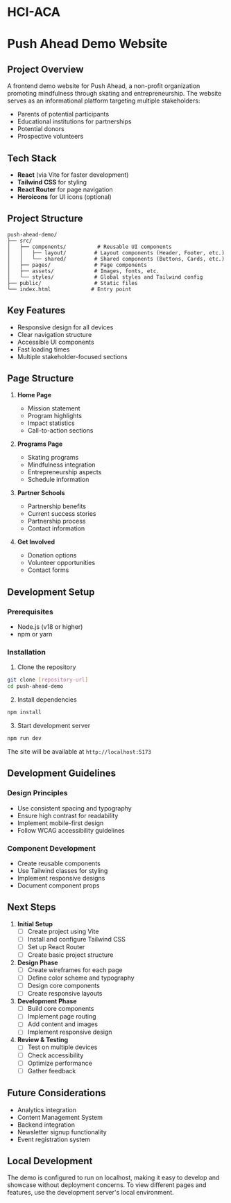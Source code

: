 # HCI-ACA
# Push Ahead Demo Website

## Project Overview
A frontend demo website for Push Ahead, a non-profit organization promoting mindfulness through skating and entrepreneurship. The website serves as an informational platform targeting multiple stakeholders:
- Parents of potential participants
- Educational institutions for partnerships
- Potential donors
- Prospective volunteers

## Tech Stack
- **React** (via Vite for faster development)
- **Tailwind CSS** for styling
- **React Router** for page navigation
- **Heroicons** for UI icons (optional)

## Project Structure
```
push-ahead-demo/
├── src/
│   ├── components/          # Reusable UI components
│   │   ├── layout/         # Layout components (Header, Footer, etc.)
│   │   └── shared/         # Shared components (Buttons, Cards, etc.)
│   ├── pages/              # Page components
│   ├── assets/             # Images, fonts, etc.
│   └── styles/             # Global styles and Tailwind config
├── public/                 # Static files
└── index.html             # Entry point
```

## Key Features
- Responsive design for all devices
- Clear navigation structure
- Accessible UI components
- Fast loading times
- Multiple stakeholder-focused sections

## Page Structure
1. **Home Page**
   - Mission statement
   - Program highlights
   - Impact statistics
   - Call-to-action sections

2. **Programs Page**
   - Skating programs
   - Mindfulness integration
   - Entrepreneurship aspects
   - Schedule information

3. **Partner Schools**
   - Partnership benefits
   - Current success stories
   - Partnership process
   - Contact information

4. **Get Involved**
   - Donation options
   - Volunteer opportunities
   - Contact forms

## Development Setup

### Prerequisites
- Node.js (v18 or higher)
- npm or yarn

### Installation
1. Clone the repository
```bash
git clone [repository-url]
cd push-ahead-demo
```

2. Install dependencies
```bash
npm install
```

3. Start development server
```bash
npm run dev
```

The site will be available at `http://localhost:5173`

## Development Guidelines

### Design Principles
- Use consistent spacing and typography
- Ensure high contrast for readability
- Implement mobile-first design
- Follow WCAG accessibility guidelines

### Component Development
- Create reusable components
- Use Tailwind classes for styling
- Implement responsive designs
- Document component props

## Next Steps

1. **Initial Setup**
   - [ ] Create project using Vite
   - [ ] Install and configure Tailwind CSS
   - [ ] Set up React Router
   - [ ] Create basic project structure

2. **Design Phase**
   - [ ] Create wireframes for each page
   - [ ] Define color scheme and typography
   - [ ] Design core components
   - [ ] Create responsive layouts

3. **Development Phase**
   - [ ] Build core components
   - [ ] Implement page routing
   - [ ] Add content and images
   - [ ] Implement responsive design

4. **Review & Testing**
   - [ ] Test on multiple devices
   - [ ] Check accessibility
   - [ ] Optimize performance
   - [ ] Gather feedback

## Future Considerations
- Analytics integration
- Content Management System
- Backend integration
- Newsletter signup functionality
- Event registration system

## Local Development
The demo is configured to run on localhost, making it easy to develop and showcase without deployment concerns. To view different pages and features, use the development server's local environment.